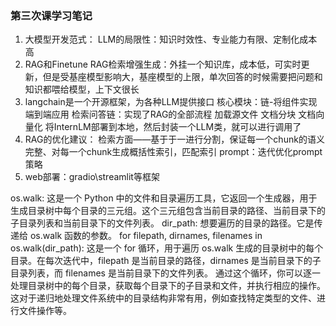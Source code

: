 ### 第三次课学习笔记

1. 大模型开发范式：
LLM的局限性：知识时效性、专业能力有限、定制化成本高
2. RAG和Finetune
RAG检索增强生成：外挂一个知识库，成本低，可实时更新，但是受基座模型影响大，基座模型的上限，单次回答的时候需要把问题和知识都喂给模型，上下文很长
3. langchain是一个开源框架，为各种LLM提供接口
核心模块：链-将组件实现端到端应用
检索问答链：实现了RAG的全部流程
加载源文件 文档分块 文档向量化
将InternLM部署到本地，然后封装一个LLM类，就可以进行调用了
4. RAG的优化建议：
检索方面——基于于一进行分割，保证每一个chunk的语义完整、对每一个chunk生成概括性索引，匹配索引
prompt：迭代优化prompt策略
5. web部署：gradio\streamlit等框架

os.walk: 这是一个 Python 中的文件和目录遍历工具，它返回一个生成器，用于生成目录树中每个目录的三元组。这个三元组包含当前目录的路径、当前目录下的子目录列表和当前目录下的文件列表。
dir_path: 想要遍历的目录的路径。它是传递给 os.walk 函数的参数。
for filepath, dirnames, filenames in os.walk(dir_path): 这是一个 for 循环，用于遍历 os.walk 生成的目录树中的每个目录。在每次迭代中，filepath 是当前目录的路径，dirnames 是当前目录下的子目录列表，而 filenames 是当前目录下的文件列表。
通过这个循环，你可以逐一处理目录树中的每个目录，获取每个目录下的子目录和文件，并执行相应的操作。这对于递归地处理文件系统中的目录结构非常有用，例如查找特定类型的文件、进行文件操作等。
